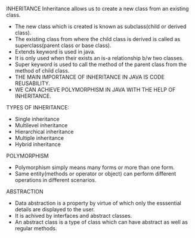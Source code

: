 INHERITANCE
Inheritance allows us to create a new class from an existing class.
  -  The new class which is created is known as subclass(child or derived class).
  -  The existing class from where the child  class is derived is called as superclass(parent class or base class).
  -  Extends keyword is used in java.
  -  It is only used when their exists an is-a relationship b/w two classes.
  -  Super keyword is used to call the method of the parent class from the method of  child class.
  -  THE MAIN IMPORTANCE OF INHERITANCE IN JAVA IS CODE REUSABILITY.
  -  WE CAN ACHIEVE POLYMORPHISM IN JAVA WITH THE HELP OF INHERITANCE.
 
 TYPES OF INHERITANCE:
 - Single inheritance
 - Multilevel inheritance
 - Hierarchical inheritance
 - Multiple inheritance
 - Hybrid inheritance




POLYMORPHISM
 - Polymorphism simply means many forms or more than one form.
 - Same entity(methods or operator or object) can perform different operations in different scenarios.
 
 
 
 
 ABSTRACTION
 -  Data abstraction is a property by  virtue of which only the esssential details are displayed to the user.
 -  It is achived by interfaces and abstract classes.
 -  An abstract class is a type of class which can have abstract as well as regular methods.
